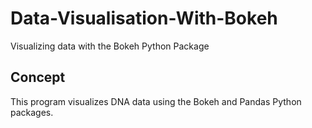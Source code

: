 # Data-Visualisation-With-Bokeh
Visualizing data with the Bokeh Python Package

## Concept
This program visualizes DNA data using the Bokeh and Pandas Python packages.
